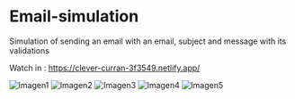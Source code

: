 # Email-simulation
 Simulation of sending an email with an email, subject and message with its validations
 
 Watch in : https://clever-curran-3f3549.netlify.app/ 

![Imagen1](https://user-images.githubusercontent.com/64865940/129256077-da5872aa-b9ce-4841-b026-f38309c5600c.png)
![Imagen2](https://user-images.githubusercontent.com/64865940/129256113-0a6e33dc-49f3-4c4c-9849-9f7c04143248.png)
![Imagen3](https://user-images.githubusercontent.com/64865940/129256117-409af2ff-91db-4248-a1e2-7b22c1d410d4.png)
![Imagen4](https://user-images.githubusercontent.com/64865940/129256132-d7af529e-cec7-49a2-9ba5-3085c6244797.png)
![Imagen5](https://user-images.githubusercontent.com/64865940/129256138-9e226acb-6f62-40ba-b3b3-9ff6cc91327e.png)

